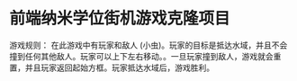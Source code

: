 
前端纳米学位街机游戏克隆项目
===============================
<!-- 
学生应该用这个[评审标准](https://review.udacity.com/#!/rubrics/499/view))来自我检查自己提交的代码。 确认自己写的函数要是**面向对象的** -  要么是类函数（就像函数 Player 和 Enemy）要么是类的原型链上的函数比如 Enemy.prototype.checkCollisions ， 在类函数里面或者类的原型链函数里面适当的使用关键词 'this' 来引用调用该函数的对象实例。最后保证你的**readme.md**文件要写明关于如何运行和如何玩你的街机游戏的指引。

关于如何开始这个项目的更详细的指导，可以查阅这份[指南](https://gdgdocs.org/document/d/1v01aScPjSWCCWQLIpFqvg3-vXLH2e8_SZQKC8jNO0Dc/pub?embedded=true)。 -->
 

    

游戏规则：
   在此游戏中有玩家和敌人 (小虫)。玩家的目标是抵达水域，并且不会撞到任何其他敌人。玩家可以上下左右移动。。一旦玩家撞到敌人，游戏就会重置，并且玩家返回起始方框。玩家抵达水域后，游戏胜利。
